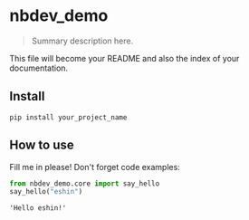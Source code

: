 # nbdev_demo
> Summary description here.


This file will become your README and also the index of your documentation.

## Install

`pip install your_project_name`

## How to use

Fill me in please! Don't forget code examples:

```python
from nbdev_demo.core import say_hello
say_hello("eshin")
```




    'Hello eshin!'


